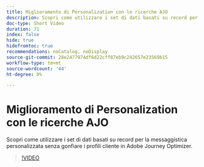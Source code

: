 ```yaml
---
title: Miglioramento di Personalization con le ricerche AJO
description: Scopri come utilizzare i set di dati basati su record per la messaggistica personalizzata senza gonfiare i profili cliente in Adobe Journey Optimizer.
doc-type: Short Video
duration: 71
index: false
hide: true
hidefromtoc: true
recommendations: noCatalog, noDisplay
source-git-commit: 28e2477974df6d22cff87eb9c242657e23569b15
workflow-type: tm+mt
source-wordcount: '44'
ht-degree: 0%

---
```



# Miglioramento di Personalization con le ricerche AJO

Scopri come utilizzare i set di dati basati su record per la messaggistica personalizzata senza gonfiare i profili cliente in Adobe Journey Optimizer.

<!-- 62_S522_3442522_70_enhancing-personalization-with-ajo-lookups -->
>[!VIDEO](https://video.tv.adobe.com/v/3458226/?learn=on&enablevpops=true)
